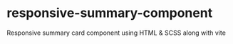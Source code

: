 # responsive-summary-component
Responsive summary card component using HTML &amp; SCSS along with vite
